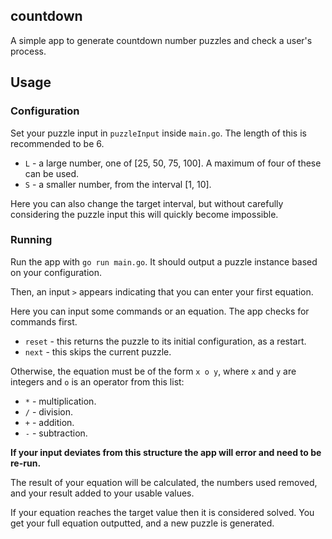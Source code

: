 ## countdown
A simple app to generate countdown number puzzles and check a user's process.

## Usage
### Configuration
Set your puzzle input in `puzzleInput` inside `main.go`. The length of this is recommended to be 6.
 - `L` - a large number, one of [25, 50, 75, 100]. A maximum of four of these can be used.
 - `S` - a smaller number, from the interval [1, 10].

Here you can also change the target interval, but without carefully considering the puzzle input this will quickly become impossible.

### Running
Run the app with `go run main.go`. It should output a puzzle instance based on your configuration.

Then, an input `>` appears indicating that you can enter your first equation.

Here you can input some commands or an equation. The app checks for commands first.
 - `reset` - this returns the puzzle to its initial configuration, as a restart.
 - `next` - this skips the current puzzle.

Otherwise, the equation must be of the form `x o y`, where `x` and `y` are integers and `o` is an operator from this list:
 - `*` - multiplication.
 - `/` - division.
 - `+` - addition.
 - `-` - subtraction.

 **If your input deviates from this structure the app will error and need to be re-run.**

The result of your equation will be calculated, the numbers used removed, and your result added to your usable values.

If your equation reaches the target value then it is considered solved. You get your full equation outputted, and a new puzzle is generated.